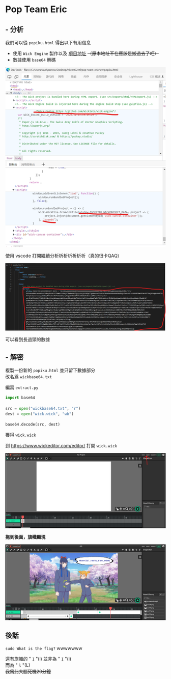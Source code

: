 # Pop Team Eric

## - 分析

我們可以從 `popiku.html` 得出以下有用信息 <br>
- 使用 `Wick Engine` 製作以及 <a href="https://github.com/Wicklets/wick-editor">項目地址</a> <s>（原本地址不在應該是搬過去了吧）</s>
- 數據使用 `base64` 解碼

![Wick Engine](./img/1.png)
![Project Load](./img/2.png)

使用 vscode 打開繼續分析析析析析析析（真的很卡QAQ） <br>

![INJECTED_WICKPROJECT_DATA](./img/3.png)

可以看到長過頭的數據


## - 解密

複製一份新的 `popiku.html` 並只留下數據部分 <br>
改名爲 `wickbase64.txt`

編寫 `extract.py`
```python
import base64

src = open("wickbase64.txt", "r")
dest = open("wick.wick", "wb")

base64.decode(src, dest)
```
獲得 `wick.wick` 

到 <a href="https://www.wickeditor.com/editor/">https://www.wickeditor.com/editor/</a> 打開 `wick.wick`

![Wick Editor](./img/4.png)

**拖到後面，旗幟顯現**

![Flag](./img/5.png)


## 後話

`sudo What is the flag?` wwwwwww

還有旗幟的 " `I` "(i) 並非為 " `I` "(i) <br>
而為 " `l` "(L) <br>
<s>我爲此大腦死機20分鐘</s>